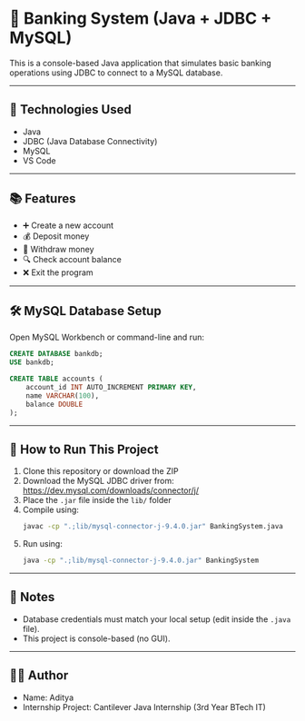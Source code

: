 # 🏦 Banking System (Java + JDBC + MySQL)

This is a console-based Java application that simulates basic banking operations using JDBC to connect to a MySQL database.

---

## 🔧 Technologies Used

- Java
- JDBC (Java Database Connectivity)
- MySQL
- VS Code

---

## 📚 Features

- ➕ Create a new account
- 💰 Deposit money
- 💸 Withdraw money
- 🔍 Check account balance
- ❌ Exit the program

---

## 🛠️ MySQL Database Setup

Open MySQL Workbench or command-line and run:

```sql
CREATE DATABASE bankdb;
USE bankdb;

CREATE TABLE accounts (
    account_id INT AUTO_INCREMENT PRIMARY KEY,
    name VARCHAR(100),
    balance DOUBLE
);
```

---

## 🚀 How to Run This Project

1. Clone this repository or download the ZIP
2. Download the MySQL JDBC driver from:  
   https://dev.mysql.com/downloads/connector/j/
3. Place the `.jar` file inside the `lib/` folder
4. Compile using:
   ```bash
   javac -cp ".;lib/mysql-connector-j-9.4.0.jar" BankingSystem.java
   ```
5. Run using:
   ```bash
   java -cp ".;lib/mysql-connector-j-9.4.0.jar" BankingSystem
   ```

---

## 📌 Notes

- Database credentials must match your local setup (edit inside the `.java` file).
- This project is console-based (no GUI).

---

## 👨‍💻 Author

- Name: Aditya  
- Internship Project: Cantilever Java Internship (3rd Year BTech IT)
